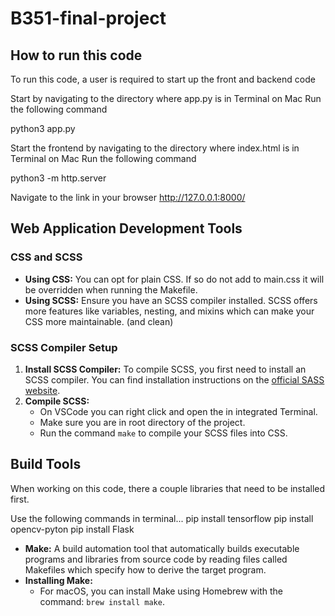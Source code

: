 # B351-final-project
## How to run this code
To run this code, a user is required to start up the front and backend code

Start by navigating to the directory where app.py is in Terminal on Mac
Run the following command

python3 app.py

Start the frontend by navigating to the directory where index.html is in Terminal on Mac
Run the following command

python3 -m http.server

Navigate to the link in your browser
http://127.0.0.1:8000/ 

## Web Application Development Tools

### CSS and SCSS
- **Using CSS:** You can opt for plain CSS. If so do not add to main.css it will be overridden when running the Makefile.
- **Using SCSS:** Ensure you have an SCSS compiler installed. SCSS offers more features like variables, nesting, and mixins which can make your CSS more maintainable. (and clean)

### SCSS Compiler Setup
1. **Install SCSS Compiler:** To compile SCSS, you first need to install an SCSS compiler. You can find installation instructions on the [official SASS website](https://sass-lang.com/install/).
2. **Compile SCSS:**
   - On VSCode you can right click and open the in integrated Terminal.
   - Make sure you are in root directory of the project.
   - Run the command `make` to compile your SCSS files into CSS.

## Build Tools
When working on this code, there a couple libraries that need to be installed first.

Use the following commands in terminal...
pip install tensorflow
pip install opencv-pyton
pip install Flask

- **Make:** A build automation tool that automatically builds executable programs and libraries from source code by reading files called Makefiles which specify how to derive the target program.
- **Installing Make:**
   - For macOS, you can install Make using Homebrew with the command: `brew install make`.
